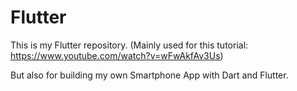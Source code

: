 # Flutter
This is my Flutter repository. (Mainly used for this tutorial: https://www.youtube.com/watch?v=wFwAkfAv3Us)

But also for building my own Smartphone App with Dart and Flutter.
